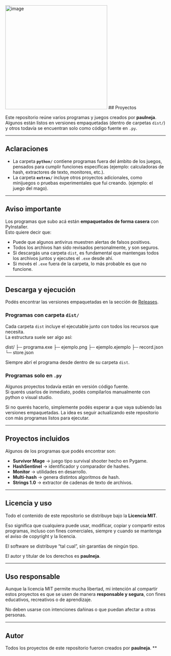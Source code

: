 <img width="320" height="327" alt="image" src="https://github.com/user-attachments/assets/78b32e2c-1ee5-4c6f-9d99-0fc20e9eb192" />
## Proyectos

Este repositorio reúne varios programas y juegos creados por **paulneja**.  
Algunos están listos en versiones empaquetadas (dentro de carpetas `dist/`) y otros todavía se encuentran solo como código fuente en `.py`.

---
## Aclaraciones
- La carpeta **`python/`** contiene programas fuera del ámbito de los juegos, pensados para cumplir funciones específicas (ejemplo: calculadoras de hash, extractores de texto, monitores, etc.).  
- La carpeta **`extras/`** incluye otros proyectos adicionales, como minijuegos o pruebas experimentales que fui creando.  (ejemplo: el juego del mago).

---

## Aviso importante

Los programas que subo acá están **empaquetados de forma casera** con PyInstaller.  
Esto quiere decir que:  

- Puede que algunos antivirus muestren alertas de falsos positivos.  
- Todos los archivos han sido revisados personalmente, y son seguros.  
- Si descargás una carpeta `dist`, es fundamental que mantengas todos los archivos juntos y ejecutes el `.exe` desde ahí.  
- Si movés el `.exe` fuera de la carpeta, lo más probable es que no funcione.  

---

## Descarga y ejecución

Podés encontrar las versiones empaquetadas en la sección de [Releases](https://github.com/paulneja/Proyectos/releases/tag/programs).  

### Programas con carpeta `dist/`
Cada carpeta `dist` incluye el ejecutable junto con todos los recursos que necesita.  
La estructura suele ser algo así:

dist/
├─ programa.exe
├─ ejemplo.png
├─ ejemplo.ejemplo
├─ record.json
└─ store.json


Siempre abrí el programa desde dentro de su carpeta `dist`.  

### Programas solo en `.py`
Algunos proyectos todavía están en versión código fuente.  
Si querés usarlos de inmediato, podés compilarlos manualmente con python o visual studio.


Si no querés hacerlo, simplemente podés esperar a que vaya subiendo las versiones empaquetadas. La idea es seguir actualizando este repositorio con más programas listos para ejecutar.

---

## Proyectos incluidos

Algunos de los programas que podés encontrar son:

- **Survivor Mage** → juego tipo survival shooter hecho en Pygame.  
- **HashSentinel** → identificador y comparador de hashes.  
- **Monitor** → utilidades en desarrollo.  
- **Multi-hash** → genera distintos algoritmos de hash.  
- **Strings 1.0** → extractor de cadenas de texto de archivos.  

---

## Licencia y uso

Todo el contenido de este repositorio se distribuye bajo la **Licencia MIT**.  

Eso significa que cualquiera puede usar, modificar, copiar y compartir estos programas, incluso con fines comerciales, siempre y cuando se mantenga el aviso de copyright y la licencia.  

El software se distribuye “tal cual”, sin garantías de ningún tipo.  

El autor y titular de los derechos es **paulneja**.  

---

## Uso responsable

Aunque la licencia MIT permite mucha libertad, mi intención al compartir estos proyectos es que se usen de manera **responsable y segura**, con fines educativos, recreativos o de aprendizaje.  

No deben usarse con intenciones dañinas o que puedan afectar a otras personas.  

---

## Autor

Todos los proyectos de este repositorio fueron creados por **paulneja**.  **

